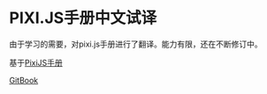 # PIXI.JS手册中文试译

由于学习的需要，对pixi.js手册进行了翻译。能力有限，还在不断修订中。

基于[PixiJS手册](http://www.pixijs.com/tutorials)

[GitBook](https://www.gitbook.com/book/bravechen/translate-pixi-tutorials/details)